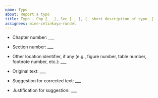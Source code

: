 ```yaml
---
name: Typo
about: Report a typo
title: Typo - Chp [___], Sec [___], [__short description of typo__]
assignees: mine-cetinkaya-rundel
---
```


<!--
Please use this template for reporting a typo.

Note that this project is released with a [Contributor Code of Conduct](https://www.contributor-covenant.org/version/2/0/code_of_conduct/). By participating in this project you agree to abide by its terms.

Thank you so much for your comments!
-->

- Chapter number: ___

- Section number: ___

- Other location identifier, if any (e.g., figure number, table number, footnote number, etc.): ___

- Original text: ___

- Suggestion for corrected text: ___

- Justification for suggestion: ___
